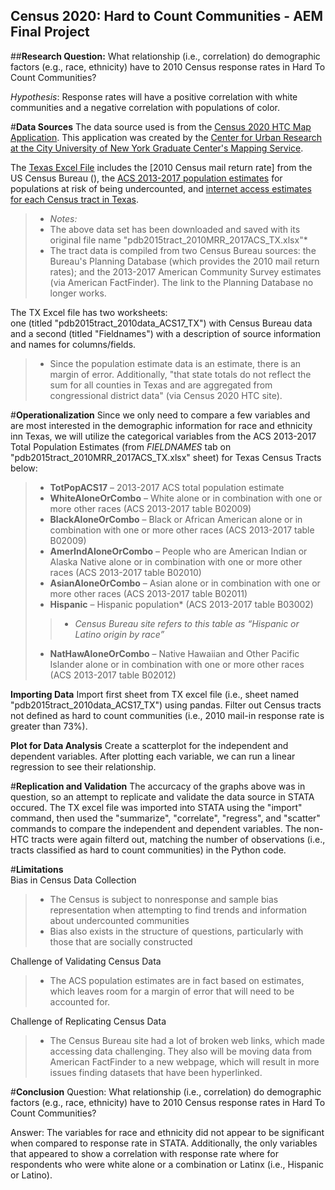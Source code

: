 **Census 2020: Hard to Count Communities** - AEM Final Project
---  

##**Research Question:** 
What relationship (i.e., correlation) do demographic factors (e.g., race, ethnicity) have to 2010 Census response rates in Hard To Count Communities?  

*Hypothesis*: Response rates will have a positive correlation with white communities and a negative correlation with populations of color.  

#**Data Sources**
The data source used is from the  [Census 2020 HTC Map Application](https://www.censushardtocountmaps2020.us/). This application was created by the [Center for Urban Research at the City University of New York Graduate Center's Mapping Service](https://www.gc.cuny.edu/urbanresearchmaps).  

The [Texas Excel File](https://www.censushardtocountmaps2020.us/exports/pdb2015tract_2010MRR_2017ACS_TX.xlsx) includes the [2010 Census mail return rate] from the US Census Bureau (), the [ACS 2013-2017 population estimates](https://factfinder.census.gov/faces/nav/jsf/pages/searchresults.xhtml?refresh=t) for populations at risk of being undercounted, and [internet access estimates for each Census tract in Texas](https://factfinder.census.gov/faces/nav/jsf/pages/searchresults.xhtml?refresh=t).  

> - *Notes:*  
>- The above data set has been downloaded and saved with its original file name "pdb2015tract_2010MRR_2017ACS_TX.xlsx"*    
> - The tract data is compiled from two Census Bureau sources: the Bureau's Planning Database (which provides the 2010 mail return rates); and the 2013-2017 American Community Survey estimates (via American FactFinder). The link to the Planning Database no longer works.  

The TX Excel file has two worksheets:  
one (titled "pdb2015tract_2010data_ACS17_TX") with Census Bureau data and a second (titled "Fieldnames") with a description of source information and names for columns/fields.  

> -  Since the population estimate data is an estimate, there is an margin of error. Additionally, "that state totals do not reflect the sum for all counties in Texas and are aggregated from congressional district data" (via Census 2020 HTC site).  

#**Operationalization**
Since we only need to compare a few variables and are most interested in the demographic information for race and ethnicity inn Texas,  we will utilize the categorical variables from the ACS 2013-2017 Total Population Estimates (from *FIELDNAMES* tab on "pdb2015tract_2010MRR_2017ACS_TX.xlsx" sheet) for Texas Census Tracts below:  
>-	**TotPopACS17** – 2013-2017 ACS total population estimate  
>-	**WhiteAloneOrCombo** – White alone or in combination with one or more other races (ACS 2013-2017 table B02009)  
>-	**BlackAloneOrCombo** – Black or African American alone or in combination with one or more other races (ACS 2013-2017 table B02009)  
>-	**AmerIndAloneOrCombo** – People who are American Indian or Alaska Native alone or in combination with one or more other races (ACS 2013-2017 table B02010)  
>-	**AsianAloneOrCombo** – Asian alone or in combination with one or more other races (ACS 2013-2017 table B02011)  
>-	**Hispanic** – Hispanic population* (ACS 2013-2017 table B03002)  
>>-	*Census Bureau site refers to this table as “Hispanic or Latino origin by race”*  
>-	**NatHawAloneOrCombo** – Native Hawaiian and Other Pacific Islander alone or in combination with one or more other races (ACS 2013-2017 table B02012)  

**Importing Data**
Import first sheet from TX excel file (i.e., sheet named "pdb2015tract_2010data_ACS17_TX") using pandas. Filter out Census tracts not defined as hard to count communities (i.e., 2010 mail-in response rate is greater than 73%).  

**Plot for Data Analysis**
Create a scatterplot for the independent and dependent variables. After plotting each variable, we can run a linear regression to see their relationship.  

#**Replication and Validation**
The accurcacy of the graphs above was in question, so an attempt to replicate and validate the data source in STATA occured. The TX excel file was imported into STATA using the "import" command, then used the "summarize", "correlate", "regress", and "scatter" commands to compare the independent and dependent variables. The non-HTC tracts were again filterd out, matching the number of observations (i.e., tracts classified as hard to count communities) in the Python code.  

#**Limitations**  
Bias in Census Data Collection  
>- The Census is subject to nonresponse and sample bias  representation when attempting to find trends and information about undercounted communities
>- Bias also exists in the structure of questions, particularly with those that are socially constructed

Challenge of Validating Census Data  
>- The ACS population estimates are in fact based on estimates, which leaves room for a margin of error that will need to be accounted for.  

Challenge of Replicating Census Data  
>- The Census Bureau site had a lot of broken web links, which made accessing data challenging. They also will be moving data from American FactFinder to a new webpage, which will result in more issues finding datasets that have been hyperlinked.  

#**Conclusion**
Question: What relationship (i.e., correlation) do demographic factors (e.g., race, ethnicity) have to 2010 Census response rates in Hard To Count Communities?  

Answer: The variables for race and ethnicity did not appear to be significant when compared to response rate in STATA. Additionally, the only variables that appeared to show a correlation with response rate where for respondents who were white alone or a combination or Latinx (i.e., Hispanic or Latino).  
